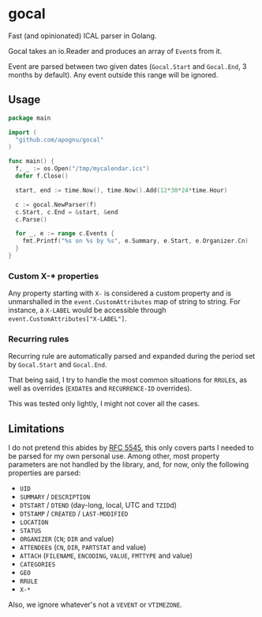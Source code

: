 # gocal

Fast (and opinionated) ICAL parser in Golang.

Gocal takes an io.Reader and produces an array of ```Event```s from it.

Event are parsed between two given dates (```Gocal.Start``` and ```Gocal.End```, 3 months by default). Any event outside this range will be ignored.

## Usage

```go
package main

import (
  "github.com/apognu/gocal"
)

func main() {
  f, _ := os.Open("/tmp/mycalendar.ics")
  defer f.Close()

  start, end := time.Now(), time.Now().Add(12*30*24*time.Hour)

  c := gocal.NewParser(f)
  c.Start, c.End = &start, &end
  c.Parse()

  for _, e := range c.Events {
    fmt.Printf("%s on %s by %s", e.Summary, e.Start, e.Organizer.Cn)
  }
}
```

### Custom X-* properties

Any property starting with ```X-``` is considered a custom property and is unmarshalled in the ```event.CustomAttributes``` map of string to string. For instance, a ```X-LABEL``` would be accessible through ```event.CustomAttributes["X-LABEL"]```.

### Recurring rules

Recurring rule are automatically parsed and expanded during the period set by ```Gocal.Start``` and ```Gocal.End```.

That being said, I try to handle the most common situations for ```RRULE```s, as well as overrides (```EXDATE```s and ```RECURRENCE-ID``` overrides).

This was tested only lightly, I might not cover all the cases.

## Limitations

I do not pretend this abides by [RFC 5545](https://tools.ietf.org/html/rfc5545), this only covers parts I needed to be parsed for my own personal use. Among other, most property parameters are not handled by the library, and, for now, only the following properties are parsed:

 * ```UID```
 * ```SUMMARY``` / ```DESCRIPTION```
 * ```DTSTART``` / ```DTEND``` (day-long, local, UTC and ```TZID```d)
 * ```DTSTAMP``` / ```CREATED``` / ```LAST-MODIFIED```
 * ```LOCATION```
 * ```STATUS```
 * ```ORGANIZER``` (```CN```; ```DIR``` and value)
 * ```ATTENDEE```s (```CN```, ```DIR```, ```PARTSTAT``` and value)
 * ```ATTACH``` (```FILENAME```, ```ENCODING```, ```VALUE```, ```FMTTYPE``` and value)
 * ```CATEGORIES```
 * ```GEO```
 * ```RRULE```
 * ```X-*```

Also, we ignore whatever's not a ```VEVENT``` or ```VTIMEZONE```.

